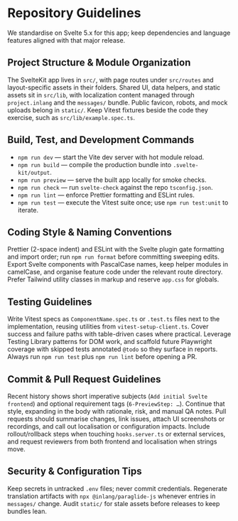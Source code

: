 # Repository Guidelines

We standardise on Svelte 5.x for this app; keep dependencies and language features aligned with that major release.

## Project Structure & Module Organization

The SvelteKit app lives in `src/`, with page routes under `src/routes` and layout-specific assets in their folders. Shared UI, data helpers, and static assets sit in `src/lib`, with localization content managed through `project.inlang` and the `messages/` bundle. Public favicon, robots, and mock uploads belong in `static/`. Keep Vitest fixtures beside the code they exercise, such as `src/lib/example.spec.ts`.

## Build, Test, and Development Commands

- `npm run dev` — start the Vite dev server with hot module reload.
- `npm run build` — compile the production bundle into `.svelte-kit/output`.
- `npm run preview` — serve the built app locally for smoke checks.
- `npm run check` — run `svelte-check` against the repo `tsconfig.json`.
- `npm run lint` — enforce Prettier formatting and ESLint rules.
- `npm run test` — execute the Vitest suite once; use `npm run test:unit` to iterate.

## Coding Style & Naming Conventions

Prettier (2-space indent) and ESLint with the Svelte plugin gate formatting and import order; run `npm run format` before committing sweeping edits. Export Svelte components with PascalCase names, keep helper modules in camelCase, and organise feature code under the relevant route directory. Prefer Tailwind utility classes in markup and reserve `app.css` for globals.

## Testing Guidelines

Write Vitest specs as `ComponentName.spec.ts` or `.test.ts` files next to the implementation, reusing utilities from `vitest-setup-client.ts`. Cover success and failure paths with table-driven cases where practical. Leverage Testing Library patterns for DOM work, and scaffold future Playwright coverage with skipped tests annotated `@todo` so they surface in reports. Always run `npm run test` plus `npm run lint` before opening a PR.

## Commit & Pull Request Guidelines

Recent history shows short imperative subjects (`Add initial Svelte frontend`) and optional requirement tags (`6-PreviewStep: …`). Continue that style, expanding in the body with rationale, risk, and manual QA notes. Pull requests should summarise changes, link issues, attach UI screenshots or recordings, and call out localisation or configuration impacts. Include rollout/rollback steps when touching `hooks.server.ts` or external services, and request reviewers from both frontend and localisation when strings move.

## Security & Configuration Tips

Keep secrets in untracked `.env` files; never commit credentials. Regenerate translation artifacts with `npx @inlang/paraglide-js` whenever entries in `messages/` change. Audit `static/` for stale assets before releases to keep bundles lean.
